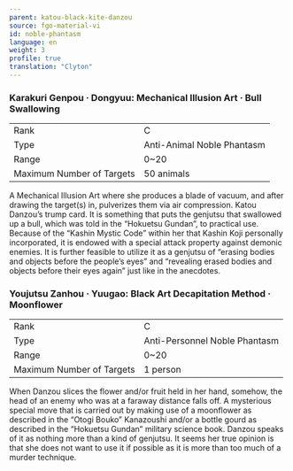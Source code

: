 ```yaml
---
parent: katou-black-kite-danzou
source: fgo-material-vi
id: noble-phantasm
language: en
weight: 3
profile: true
translation: "Clyton"
---
```


### Karakuri Genpou · Dongyuu: Mechanical Illusion Art · Bull Swallowing

<table>
  <tr><td>Rank</td><td>C</td></tr>
  <tr><td>Type</td><td>Anti-Animal Noble Phantasm</td></tr>
  <tr><td>Range</td><td>0~20</td></tr>
  <tr><td>Maximum Number of Targets</td><td>50 animals</td></tr>
</table>

A Mechanical Illusion Art where she produces a blade of vacuum, and after drawing the target(s) in, pulverizes them via air compression. Katou Danzou’s trump card. It is something that puts the genjutsu that swallowed up a bull, which was told in the “Hokuetsu Gundan”, to practical use. Because of the “Kashin Mystic Code” within her that Kashin Koji personally incorporated, it is endowed with a special attack property against demonic enemies. It is further feasible to utilize it as a genjutsu of “erasing bodies and objects before the people’s eyes” and “revealing erased bodies and objects before their eyes again” just like in the anecdotes.

### Youjutsu Zanhou · Yuugao: Black Art Decapitation Method · Moonflower

<table>
  <tr><td>Rank</td><td>C</td></tr>
  <tr><td>Type</td><td>Anti-Personnel Noble Phantasm</td></tr>
  <tr><td>Range</td><td>0~20</td></tr>
  <tr><td>Maximum Number of Targets</td><td>1 person</td></tr>
</table>

When Danzou slices the flower and/or fruit held in her hand, somehow, the head of an enemy who was at a faraway distance falls off. A mysterious special move that is carried out by making use of a moonflower as described in the “Otogi Bouko” Kanazoushi and/or a bottle gourd as described in the “Hokuetsu Gundan” military science book. Danzou speaks of it as nothing more than a kind of genjutsu. It seems her true opinion is that she does not want to use it if possible as it is more than too much of a murder technique.
